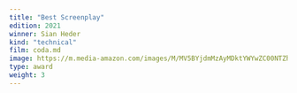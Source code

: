 ```yaml
---
title: "Best Screenplay"
edition: 2021
winner: Sian Heder
kind: "technical"
film: coda.md
image: https://m.media-amazon.com/images/M/MV5BYjdmMzAyMDktYWYwZC00NTZhLTkwZjctYzU2ZWM3YjQyYzNiXkEyXkFqcGdeQXVyMTEyMjM2NDc2._V1_FMjpg_UX1024_.jpg
type: award
weight: 3
---
```

